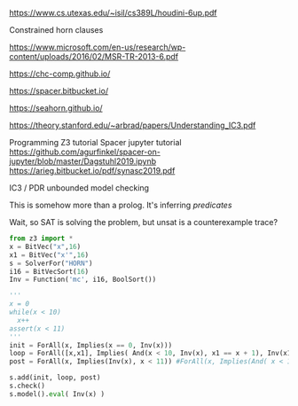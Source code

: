 https://www.cs.utexas.edu/~isil/cs389L/houdini-6up.pdf

Constrained horn clauses

https://www.microsoft.com/en-us/research/wp-content/uploads/2016/02/MSR-TR-2013-6.pdf

https://chc-comp.github.io/

https://spacer.bitbucket.io/

https://seahorn.github.io/

https://theory.stanford.edu/~arbrad/papers/Understanding_IC3.pdf 


Programming Z3 tutorial
Spacer jupyter tutorial https://github.com/agurfinkel/spacer-on-jupyter/blob/master/Dagstuhl2019.ipynb
https://arieg.bitbucket.io/pdf/synasc2019.pdf

IC3 / PDR unbounded model checking

This is somehow more than a prolog. It's inferring _predicates_



Wait, so SAT is solving the problem, but unsat is a counterexample trace?

```python
from z3 import *
x = BitVec("x",16)
x1 = BitVec("x'",16)
s = SolverFor("HORN")
i16 = BitVecSort(16)
Inv = Function('mc', i16, BoolSort())

'''
x = 0
while(x < 10)
  x++
assert(x < 11)
'''
init = ForAll(x, Implies(x == 0, Inv(x)))
loop = ForAll([x,x1], Implies( And(x < 10, Inv(x), x1 == x + 1), Inv(x1) ) )
post = ForAll(x, Implies(Inv(x), x < 11)) #ForAll(x, Implies(And( x < 11 , Inv(x)), False)) 

s.add(init, loop, post)
s.check()
s.model().eval( Inv(x) )
```